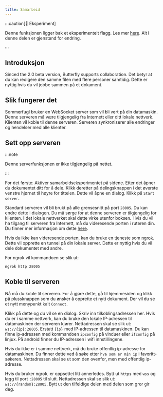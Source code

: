 ```yaml
---
title: Samarbeid
---
```


:::caution[🧪 Eksperiment]

Denne funksjonen ligger bak et eksperimentelt flagg. Les mer [here](/nightly#experiments).
Alt i denne delen er gjenstand for endring.

:::

## Introduksjon

Sinced the 2.0 beta version, Butterfly supports collaboration. Det betyr at du kan redigere den samme filen med flere personer samtidig. Dette er nyttig hvis du vil jobbe sammen på et dokument.

## Slik fungerer det

Sommerfugl bruker en WebSocket server som vil bli vert på din datamaskin. Denne serveren må være tilgjengelig fra Internett eller ditt lokale nettverk. Klienten vil koble til denne serveren. Serveren synkroniserer alle endringer og hendelser med alle klienter.

## Sett opp serveren

:::note

Denne serverfunksjonen er ikke tilgjengelig på nettet.

:::

For det første: Aktiver samarbeidseksperimentet på sidene. Etter det åpner du dokumentet ditt for å dele. Klikk deretter på delingsknappen i det øverste venstre hjørnet til høyre for tittelen. Dette vil åpne en dialog. Klikk på `Start server`.

Standard serveren vil bli brukt på alle grensesnitt på port `28005`. Du kan endre dette i dialogen. Du må sørge for at denne serveren er tilgjengelig for klienten.
I det lokale nettverket skal dette virke utenfor boksen. Hvis du vil ha tilgang til serveren fra Internett, må du videresende porten i ruteren din. Du finner mer informasjon om dette [here](https://en.wikipedia.org/wiki/Port_forwarding/).

Hvis du ikke kan videresende porten, kan du bruke en tjeneste som [ngrok](https://ngrok.com/). Dette vil opprette en tunnel på din lokale server. Dette er nyttig hvis du vil dele dokumentet med andre.

For ngrok vil kommandoen se slik ut:

```bash
ngrok http 28005
```

## Koble til serveren

Nå må du koble til serveren. For å gjøre dette, gå til hjemmesiden og klikk på plussknappen som du ønsker å opprette et nytt dokument. Der vil du se et nytt menypunkt kalt `Connect`.

Klikk på dette og du vil se en dialog. Skriv inn tilkoblingsadressen her.
Hvis du er i samme nettverk, kan du bruke den lokale IP-adressen til datamaskinen der serveren kjører.
Nettadressen skal se slik ut: `ws://{ip}:28005`. Erstatt `{ip}` med IP-adressen til datamaskinen. Du kan finne ip-adressen med kommandoen `ipconfig` på vinduer eller `ifconfig` på linjux. På android finner du IP-adressen i wifi innstillingene.

Hvis du ikke er i samme nettverk, må du bruke offentlig ip-adresse for datamaskinen. Du finner dette ved å søke etter `hva som er min ip` i favoritt-søkeren. Nettadressen skal se ut som den ovenfor, men med offentlig ip-adresse.

Hvis du bruker ngrok, er oppsettet litt annerledes. Bytt ut `https` med `wss` og legg til port `:28005` til slutt. Nettadressen skal se slik ut: `ws://{random}:28005`. Bytt ut den tilfeldige delen med delen som gror gir deg.
